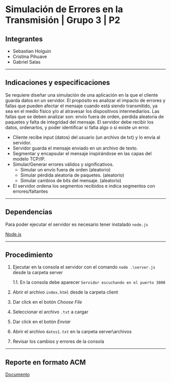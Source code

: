 # Simulación de Errores en la Transmisión | Grupo 3 | P2
## Integrantes

- Sebastian Holguin
- Cristina Pihuave
- Gabriel Salas
<hr />

## Indicaciones y especificaciones

Se requiere diseñar una simulación de una aplicación en la que el cliente guarda datos en un servidor. El propósito es analizar el impacto de errores y fallas que pueden afectar el mensaje cuando está siendo transmitido, ya sea en el medio físico y/o al atravesar los dispositivos intermediarios. Las fallas que se deben analizar son: envío fuera de orden, perdida aleatoria de paquetes y falta de integridad del mensaje. El servidor debe recibir los datos, ordenarlos, y poder identificar si falta algo o si existe un error.

- Cliente recibe input (datos) del usuario (un archivo de txt) y lo envía al servidor.
- Servidor guarda el mensaje enviado en un archivo de texto.
- Segmentar y encapsular el mensaje inspirándose en las capas del modelo TCP/IP.
- Simular/Generar errores válidos y significativos.
  - Simular un envío fuera de orden (aleatorio)
  - Simular pérdida aleatoria de paquetes. (aleatorio)
  - Simular cambios de bits del mensaje. (aleatorio)
- El servidor ordena los segmentos recibidos e indica segmentos con errores/faltantes

<hr />

## Dependencias

Para poder ejecutar el servidor es necesario tener instalado `node.js`

[Node.js](https://nodejs.org/en)

<hr />

## Procedimiento
1. Ejecutar en la consola el servidor con el comando `node .\server.js` desde la carpeta server

   1.1. En la consola debe aparecer `Servidor escuchando en el puerto 3000`
2. Abrir el archivo `index.html` desde la carpeta client
3. Dar click en el botón _Choose File_
4. Seleccionar el archivo `.txt` a cargar
5. Dar click en el botón _Enviar_
6. Abrir el archivo `datos1.txt` en la carpeta server\archivos
7. Revisar los cambios y errores de la consola

<hr />

## Reporte en formato ACM

[Documento](https://espolec-my.sharepoint.com/:w:/g/personal/mpihuave_espol_edu_ec/EVvi7PjSS9NGkgAtKZThia4B-D1eVIOiWpODoHcoZBfm1w?e=3XvVsE)

